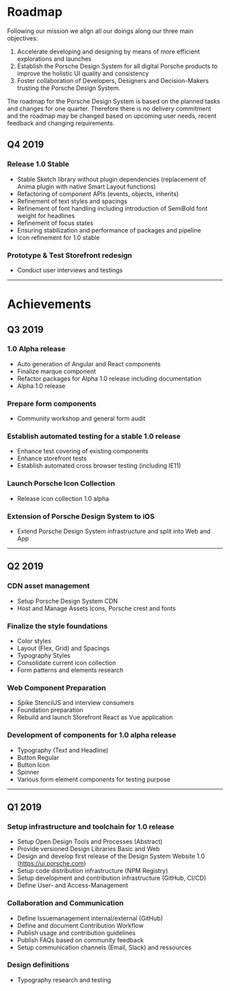 # Roadmap 

Following our mission we align all our doings along our three main objectives:  
1. Accelerate developing and designing by means of more efficient explorations and launches
2. Establish the Porsche Design System for all digital Porsche products to improve the holistic UI quality and consistency  
3. Foster collaboration of Developers, Designers and Decision-Makers trusting the Porsche Design System.

The roadmap for the Porsche Design System is based on the planned tasks and changes for one quarter. Therefore there is no delivery commitment and the roadmap may be changed based on upcoming user needs, recent feedback and changing requirements.

## Q4 2019
### Release 1.0 Stable
* Stable Sketch library without plugin dependencies (replacement of Anima plugin with native Smart Layout functions)
* Refactoring of component APIs (events, objects, inherits)
* Refinement of text styles and spacings
* Refinement of font handling including introduction of SemiBold font weight for headlines
* Refinement of focus states
* Ensuring stabilization and performance of packages and pipeline
* Icon refinement for 1.0 stable
### Prototype & Test Storefront redesign
* Conduct user interviews and testings
  
---

# Achievements

## Q3 2019
### 1.0 Alpha release
* Auto generation of Angular and React components
* Finalize marque component
* Refactor packages for Alpha 1.0 release including documentation
* Alpha 1.0 release
### Prepare form components
* Community workshop and general form audit
### Establish automated testing for a stable 1.0 release
* Enhance test covering of existing components
* Enhance storefront tests
* Establish automated cross browser testing (including IE11)
### Launch Porsche Icon Collection
* Release icon collection 1.0 alpha
### Extension of Porsche Design System to iOS 
* Extend Porsche Design System infrastructure and split into Web and App

---

## Q2 2019
### CDN asset management
- Setup Porsche Design System CDN
- Host and Manage Assets Icons, Porsche crest and fonts

### Finalize the style foundations
- Color styles
- Layout (Flex, Grid) and Spacings
- Typography Styles
- Consolidate current icon collection
- Form patterns and elements research

### Web Component Preparation
- Spike StencilJS and interview consumers
- Foundation preparation
- Rebuild and launch Storefront React as Vue application

### Development of components for 1.0 alpha release
- Typography (Text and Headline)
- Button Regular
- Button Icon
- Spinner
- Various form element components for testing purpose

---

## Q1 2019
### Setup infrastructure and toolchain for 1.0 release
- Setup Open Design Tools and Processes (Abstract)
- Provide versioned Design Libraries Basic and Web
- Design and develop first release of the Design System Website 1.0 (https://ui.porsche.com)
- Setup code distribution infrastructure (NPM Registry)
- Setup development and contribution infrastructure (GitHub, CI/CD)
- Define User- and Access-Management
### Collaboration and Communication 
- Define Issuemanagement internal/external (GitHub)
- Define and document Contribution Workflow
- Publish usage and contribution guidelines
- Publish FAQs based on community feedback
- Setup communication channels (Email, Slack) and ressources
### Design definitions
- Typography research and testing

